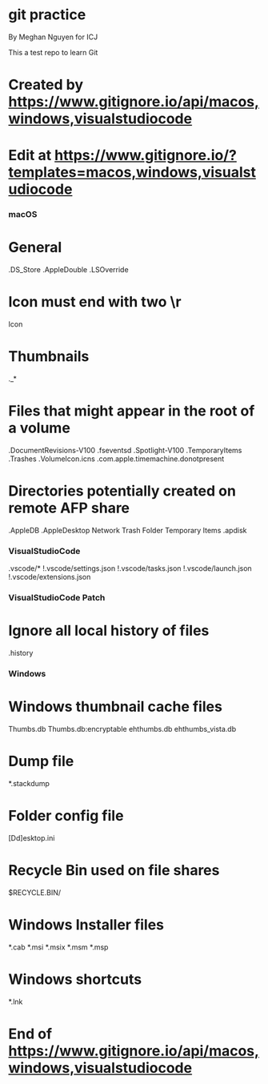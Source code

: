 # git practice 

By Meghan Nguyen for ICJ 

This a test repo to learn Git 


# Created by https://www.gitignore.io/api/macos,windows,visualstudiocode
# Edit at https://www.gitignore.io/?templates=macos,windows,visualstudiocode

### macOS ###
# General
.DS_Store
.AppleDouble
.LSOverride

# Icon must end with two \r
Icon

# Thumbnails
._*

# Files that might appear in the root of a volume
.DocumentRevisions-V100
.fseventsd
.Spotlight-V100
.TemporaryItems
.Trashes
.VolumeIcon.icns
.com.apple.timemachine.donotpresent

# Directories potentially created on remote AFP share
.AppleDB
.AppleDesktop
Network Trash Folder
Temporary Items
.apdisk

### VisualStudioCode ###
.vscode/*
!.vscode/settings.json
!.vscode/tasks.json
!.vscode/launch.json
!.vscode/extensions.json

### VisualStudioCode Patch ###
# Ignore all local history of files
.history

### Windows ###
# Windows thumbnail cache files
Thumbs.db
Thumbs.db:encryptable
ehthumbs.db
ehthumbs_vista.db

# Dump file
*.stackdump

# Folder config file
[Dd]esktop.ini

# Recycle Bin used on file shares
$RECYCLE.BIN/

# Windows Installer files
*.cab
*.msi
*.msix
*.msm
*.msp

# Windows shortcuts
*.lnk

# End of https://www.gitignore.io/api/macos,windows,visualstudiocode